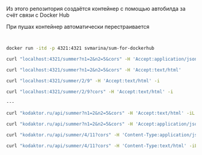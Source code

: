 Из этого репозитория создаётся контейнер с помощью автобилда за счёт связи с Docker Hub

При пушах контейнер автоматически перестраивается





```bash


docker run -itd -p 4321:4321 svmarina/sum-for-dockerhub

curl "localhost:4321/summer?n1=2&n2=5&cors" -H 'Accept:application/json' -i

curl "localhost:4321/summer?n1=2&n2=5&cors" -H 'Accept:text/html'

curl "localhost:4321/summer/2/9" -H 'Accept:text/html' -i

curl "localhost:4321/summer/2/9?cors" -H 'Accept:text/html' -i

---

curl "kodaktor.ru/api/summer?n1=2&n2=5&cors" -H 'Accept:text/html' -iL

curl "kodaktor.ru/api/summer?n1=2&n2=5&cors" -H 'Accept:application/json' -iL

curl "kodaktor.ru/api/summer/4/11?cors" -H 'Content-Type:application/json' -iL

curl "kodaktor.ru/api/summer/4/11?cors" -H 'Content-Type:text/html' -iL


```
